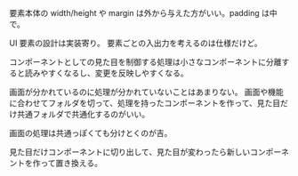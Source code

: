 要素本体の width/height や margin は外から与えた方がいい。padding は中で。

UI 要素の設計は実装寄り。
要素ごとの入出力を考えるのは仕様だけど。

コンポーネントとしての見た目を制御する処理は小さなコンポーネントに分離すると読みやすくなるし、変更を反映しやすくなる。

画面が分かれているのに処理が分かれていないことはあまりない。
画面や機能に合わせてフォルダを切って、処理を持ったコンポーネントを作って、見た目だけ共通フォルダで共通化するのがいい。

画面の処理は共通っぽくても分けとくのが吉。

見た目だけコンポーネントに切り出して、見た目が変わったら新しいコンポーネントを作って置き換える。
